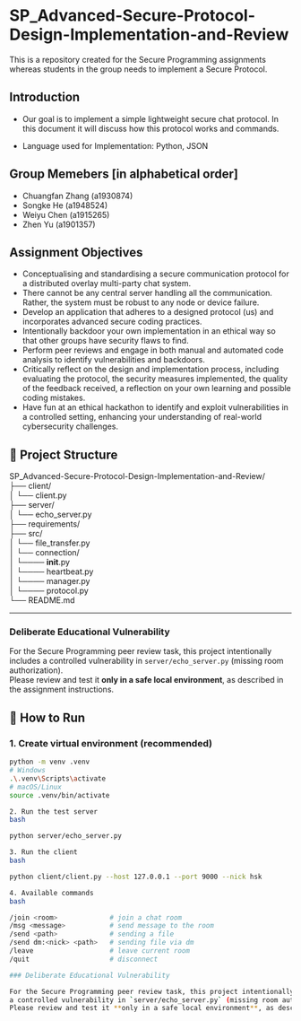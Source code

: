 # SP_Advanced-Secure-Protocol-Design-Implementation-and-Review
This is a repository created for the Secure Programming assignments whereas students in the group needs to implement a Secure Protocol. 


## Introduction 
- Our goal is to implement a simple lightweight secure chat protocol. In this document it will discuss how this protocol works and commands. 

- Language used for Implementation: Python, JSON 


## Group Memebers [in alphabetical order] 
- Chuangfan Zhang  (a1930874)
- Songke He (a1948524)
- Weiyu Chen (a1915265)
- Zhen Yu (a1901357) 

## Assignment Objectives
- Conceptualising and standardising a secure communication protocol for a distributed overlay multi-party chat system.
- There cannot be any central server handling all the communication. Rather, the system must be robust to any node or device failure. 
- Develop an application that adheres to a designed protocol (us) and incorporates advanced secure coding practices.  
- Intentionally backdoor your own implementation in an ethical way so that other groups have security flaws to find. 
- Perform peer reviews and engage in both manual and automated code analysis to identify vulnerabilities and backdoors.  
- Critically reflect on the design and implementation process, including evaluating the protocol, the security measures implemented, the quality of the feedback received, a reflection on your own learning and possible coding mistakes.
- Have fun at an ethical hackathon to identify and exploit vulnerabilities in a controlled setting, enhancing your understanding of real-world cybersecurity challenges.


## 📂 Project Structure
SP_Advanced-Secure-Protocol-Design-Implementation-and-Review/<br>
├── client/<br>
│ └── client.py  <br>
├── server/<br>
│ └── echo_server.py <br>
├── requirements/ <br>
├── src/ <br>
│ └── file_transfer.py <br>
│ └── connection/ <br>
│     └──── __init__.py<br>
│     └──── heartbeat.py<br>
│     └──── manager.py<br>
│     └──── protocol.py<br>
└── README.md

---
### Deliberate Educational Vulnerability

For the Secure Programming peer review task, this project intentionally includes
a controlled vulnerability in `server/echo_server.py` (missing room authorization).  
Please review and test it **only in a safe local environment**, as described in the assignment instructions.


## 🚀 How to Run

### 1. Create virtual environment (recommended)
```bash
python -m venv .venv
# Windows
.\.venv\Scripts\activate
# macOS/Linux
source .venv/bin/activate

2. Run the test server
bash

python server/echo_server.py

3. Run the client
bash

python client/client.py --host 127.0.0.1 --port 9000 --nick hsk

4. Available commands
bash

/join <room>             # join a chat room
/msg <message>           # send message to the room
/send <path>             # sending a file
/send dm:<nick> <path>   # sending file via dm 
/leave                   # leave current room
/quit                    # disconnect

### Deliberate Educational Vulnerability

For the Secure Programming peer review task, this project intentionally includes
a controlled vulnerability in `server/echo_server.py` (missing room authorization).  
Please review and test it **only in a safe local environment**, as described in the assignment instructions.
